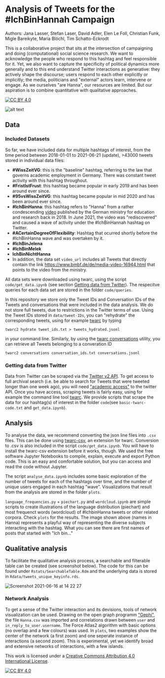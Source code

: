 # Analysis of Tweets for the #IchBinHannah Campaign

Authors: Jana Lasser, Stefan Laser, David Adler, Elen Le Foll, Christian Funk, Migle Bareikyte, Maria Blöchl, Tim Schatto-Eckrodt

This is a collaborative project that sits at the intersection of campaigning and doing (computational) social science research. We want to acknowledge the people who respond to this hashtag and feel responsible for it. Yet, we also want to capture the specificity of political dynamics more generally and to this end understand Twitter interactions as generative: they actively shape the discourse; users respond to each other explicitly or implicitly; the media, politicians and "external" actors learn, intervene or engage. As we ourselves "are Hanna", our resources are limited. But our aspiration is to combine quantitative with qualitative approaches.

[![CC BY 4.0][cc-by-shield]][cc-by]

![alt text](https://github.com/LaserSteff/-IchbinHanna/raw/main/plots/wordcloud_names.png)

## Data  

### Included Datasets
So far, we have included data for multiple hashtags of interest, from the time period between 2018-01-01 to 2021-06-21 (update), >43000 tweets stored in individual data files:
* **#WissZeitVG**: this is the "baseline" hashtag, referring to the law that governs academic employment in Germany. There was constant tweet activity with this hashtag throughout.
* **#FristIstFrust**: this hashtag became popular in early 2019 and has been around ever since.
* **#95vsWissZeitVG**: this hashtag became popular in mid 2020 and has been around ever since.
* **#IchBinHanna**: this hashtag refers to "Hanna" from a rather condescending [video](https://www.bmbf.de/de/media-video-16944.html) published by the German ministry for education and research back in 2018. In June 2021, the video was "rediscovered" and caused a wave of activity under the #IchBinHannah hashtag on Twitter.
* **#ACertainDegreeOfFlexibility**: Hashtag that ocurred shortly before the #IchBinHanna wave and was overtaken by it.
* **#IchBinJelena**
* **#IchBinMelek**
* **IchBinNichtHanna**
* In addition, the data set ```video_url``` includes all Tweets that directly contain the link https://www.bmbf.de/de/media-video-16944.html that points to the video from the ministry.

All data sets were downloaded using twarc, using the script ```code/get_data.ipynb``` (see section [Getting data from Twitter](#getting-data-from-twitter)). The respecitve queries for each data set are stored in the folder ```code/queries```.

In this repository we store only the Tweet IDs and Conversation IDs of the Tweets and conversations that were included in the data analysis. We do not store full tweets, due to restrictions in the Twitter terms of use. Using the Tweet IDs stored in ```data/tweet-IDs```, you can "rehydrate" the corresponding tweets, using for example [twarc](https://scholarslab.github.io/learn-twarc/06-twarc-command-basics#rehydrate-a-dataset) by typing  

```twarc2 hydrate tweet_ids.txt > tweets_hydrated.jsonl```  

in your command line. Similarly, by using the [twarc conversations](https://twarc-project.readthedocs.io/en/latest/twarc2/#conversations) utility, you can retrieve all Tweets belonging to a converation ID  

```twarc2 conversations conversation_ids.txt conversations.jsonl```

### Getting data from Twitter
Data from Twitter can be scraped via the [Twitter v2 API](https://developer.twitter.com/en/docs/twitter-api/early-access). To get access to full archival search (i.e. be able to search for Tweets that were tweeted longer than one week ago), you will need ["academic access"](https://developer.twitter.com/en/products/twitter-api/academic-research) to the twitter API. Once you have access, scraping tweets is fairly easy, using for example the command line tool [twarc](https://twarc-project.readthedocs.io/en/latest/twarc2/#conversations). We provide scripts that scrape the data for our hashtag(s) of interest in the folder ```code```(see ```basic-twarc-code.txt``` and ```get_data.ipynb```).


## Analysis
To analyse the data, we recommend converting the json line files into ```.csv``` files. This can be done using [twarc-csv](https://github.com/DocNow/twarc-csv), an extension for twarc. Conversion to .csv is also included in the script ```code/get_data.ipynb```. You will have to install the twarc-csv extension before it works, though. We used the free software Jupyter Notebooks to compile, explain, execute and export Python code. This is an easy and comfortable solution, but you can access and read the code without Jupyter.

The script ```analyse_data.ipynb``` includes some basic exploration of the number of tweets for each of the hashtags over time, and the number of unique users engaged in each hashtag "wave". Visualizations that result from the analysis are stored in the folder ```plots```.

```language_frequencies.py``` + ```piechart.py``` and ```wordcloud.ipynb``` are simple scripts to create illustrations of the language distribution (piechart) and most frequenct words (wordcloud) of #IchbinHanna tweets or other related corpora. Check ```plots``` for the results. The image shown above (names in Hanna) represents a playful way of representing the diverse subjects interacting with the hashtag. What you can see there are first names of posts that started with "Ich bin..."

## Qualitative analysis
To facilitate the qualitative analysis process, a searchable and filterable table can be created (see screenshot below). The code for this can be found under ```Rstats/SearchableTable.Rdm``` and the underlying data is stored in ```Rdata/tweets_unique_keyinfo.rds```. 

![Screenshot 2021-06-16 at 14 22 27](https://user-images.githubusercontent.com/28561088/122218040-49a34400-ceae-11eb-8e9c-3d1747c16dac.png)

### Network Analysis
To get a sense of the Twitter interaction and its devisions, tools of network visualization can be used. Drawing on the open graph programm ["Gephi"](https://gephi.org/), the file ```Hanna.csv``` was imported and correlations drawn between ```user``` and ```in_reply_to_user.username```. The Force Atlas2 algorithm with basic options (no overlap and a few colours) was used. In ```plots```, two examples show the center of the network (a first zoom) and one seperate instance of interactions (a second zoom). This is experimental, yet we identify broad and extensive networks of interactions, with a few islands.


This work is licensed under a
[Creative Commons Attribution 4.0 International License][cc-by].

[![CC BY 4.0][cc-by-image]][cc-by]

[cc-by]: http://creativecommons.org/licenses/by/4.0/
[cc-by-image]: https://i.creativecommons.org/l/by/4.0/88x31.png
[cc-by-shield]: https://img.shields.io/badge/License-CC%20BY%204.0-lightgrey.svg
